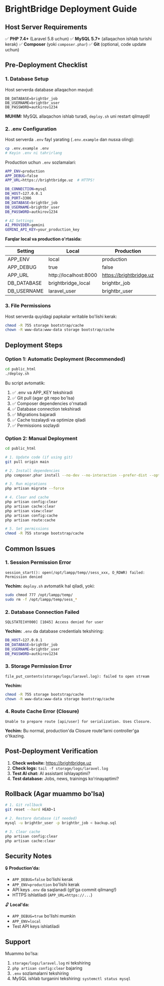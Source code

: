# BrightBridge Deployment Guide

## Host Server Requirements

✅ **PHP 7.4+** (Laravel 5.8 uchun)
✅ **MySQL 5.7+** (allaqachon ishlab turishi kerak)
✅ **Composer** (yoki `composer.phar`)
✅ **Git** (optional, code update uchun)

## Pre-Deployment Checklist

### 1. Database Setup
Host serverda database allaqachon mavjud:
```
DB_DATABASE=brightbr_job
DB_USERNAME=brightbr_user
DB_PASSWORD=autkirov1234
```

**MUHIM:** MySQL allaqachon ishlab turadi, `deploy.sh` uni restart qilmaydi!

### 2. .env Configuration

Host serverda `.env` fayl yarating (`.env.example` dan nusxa oling):

```bash
cp .env.example .env
# Keyin .env ni tahrirlang
```

Production uchun `.env` sozlamalari:

```bash
APP_ENV=production
APP_DEBUG=false
APP_URL=https://brightbridge.uz  # HTTPS!

DB_CONNECTION=mysql
DB_HOST=127.0.0.1
DB_PORT=3306
DB_DATABASE=brightbr_job
DB_USERNAME=brightbr_user
DB_PASSWORD=autkirov1234

# AI Settings
AI_PROVIDER=gemini
GEMINI_API_KEY=your_production_key
```

**Farqlar local va production o'rtasida:**

| Setting | Local | Production |
|---------|-------|------------|
| APP_ENV | local | production |
| APP_DEBUG | true | false |
| APP_URL | http://localhost:8000 | https://brightbridge.uz |
| DB_DATABASE | brightbridge_local | brightbr_job |
| DB_USERNAME | laravel_user | brightbr_user |

### 3. File Permissions

Host serverda quyidagi papkalar writable bo'lishi kerak:
```bash
chmod -R 755 storage bootstrap/cache
chown -R www-data:www-data storage bootstrap/cache
```

## Deployment Steps

### Option 1: Automatic Deployment (Recommended)

```bash
cd public_html
./deploy.sh
```

Bu script avtomatik:
1. ✅ .env va APP_KEY tekshiradi
2. ✅ Git pull (agar git repo bo'lsa)
3. ✅ Composer dependencies o'rnatadi
4. ✅ Database connection tekshiradi
5. ✅ Migrations bajaradi
6. ✅ Cache tozalaydi va optimize qiladi
7. ✅ Permissions sozlaydi

### Option 2: Manual Deployment

```bash
cd public_html

# 1. Update code (if using git)
git pull origin main

# 2. Install dependencies
php composer.phar install --no-dev --no-interaction --prefer-dist --optimize-autoloader

# 3. Run migrations
php artisan migrate --force

# 4. Clear and cache
php artisan config:clear
php artisan cache:clear
php artisan view:clear
php artisan config:cache
php artisan route:cache

# 5. Set permissions
chmod -R 755 storage bootstrap/cache
```

## Common Issues

### 1. Session Permission Error
```
session_start(): open(/opt/lampp/temp//sess_xxx, O_RDWR) failed: Permission denied
```

**Yechim:** `deploy.sh` avtomatik hal qiladi, yoki:
```bash
sudo chmod 777 /opt/lampp/temp/
sudo rm -f /opt/lampp/temp/sess_*
```

### 2. Database Connection Failed
```
SQLSTATE[HY000] [1045] Access denied for user
```

**Yechim:** `.env` da database credentials tekshiring:
```bash
DB_HOST=127.0.0.1
DB_DATABASE=brightbr_job
DB_USERNAME=brightbr_user
DB_PASSWORD=autkirov1234
```

### 3. Storage Permission Error
```
file_put_contents(storage/logs/laravel.log): failed to open stream
```

**Yechim:**
```bash
chmod -R 755 storage bootstrap/cache
chown -R www-data:www-data storage bootstrap/cache
```

### 4. Route Cache Error (Closure)
```
Unable to prepare route [api/user] for serialization. Uses Closure.
```

**Yechim:** Bu normal, production'da Closure route'larni controller'ga o'tkazing.

## Post-Deployment Verification

1. **Check website:** https://brightbridge.uz
2. **Check logs:** `tail -f storage/logs/laravel.log`
3. **Test AI chat:** AI assistant ishlayaptimi?
4. **Test database:** Jobs, news, trainings ko'rinayaptimi?

## Rollback (Agar muammo bo'lsa)

```bash
# 1. Git rollback
git reset --hard HEAD~1

# 2. Restore database (if needed)
mysql -u brightbr_user -p brightbr_job < backup.sql

# 3. Clear cache
php artisan config:clear
php artisan cache:clear
```

## Security Notes

🔒 **Production'da:**
- `APP_DEBUG=false` bo'lishi kerak
- `APP_ENV=production` bo'lishi kerak
- API keys `.env` da saqlanadi (git'ga commit qilmang!)
- HTTPS ishlatiladi (`APP_URL=https://...`)

🔓 **Local'da:**
- `APP_DEBUG=true` bo'lishi mumkin
- `APP_ENV=local`
- Test API keys ishlatiladi

## Support

Muammo bo'lsa:
1. `storage/logs/laravel.log` ni tekshiring
2. `php artisan config:clear` bajaring
3. `.env` sozlamalarni tekshiring
4. MySQL ishlab turganini tekshiring: `systemctl status mysql`
